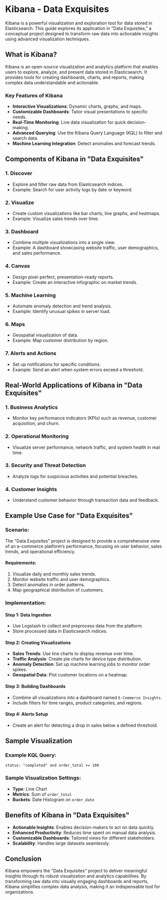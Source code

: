 # Kibana - Data Exquisites

Kibana is a powerful visualization and exploration tool for data stored in Elasticsearch. This guide explores its application in "Data Exquisites," a conceptual project designed to transform raw data into actionable insights using advanced visualization techniques.

## What is Kibana?

Kibana is an open-source visualization and analytics platform that enables users to explore, analyze, and present data stored in Elasticsearch. It provides tools for creating dashboards, charts, and reports, making complex data understandable and actionable.

### Key Features of Kibana
- **Interactive Visualizations**: Dynamic charts, graphs, and maps.
- **Customizable Dashboards**: Tailor visual presentations to specific needs.
- **Real-Time Monitoring**: Live data visualization for quick decision-making.
- **Advanced Querying**: Use the Kibana Query Language (KQL) to filter and search data.
- **Machine Learning Integration**: Detect anomalies and forecast trends.

## Components of Kibana in "Data Exquisites"

### 1. **Discover**
   - Explore and filter raw data from Elasticsearch indices.
   - Example: Search for user activity logs by date or keyword.

### 2. **Visualize**
   - Create custom visualizations like bar charts, line graphs, and heatmaps.
   - Example: Visualize sales trends over time.

### 3. **Dashboard**
   - Combine multiple visualizations into a single view.
   - Example: A dashboard showcasing website traffic, user demographics, and sales performance.

### 4. **Canvas**
   - Design pixel-perfect, presentation-ready reports.
   - Example: Create an interactive infographic on market trends.

### 5. **Machine Learning**
   - Automate anomaly detection and trend analysis.
   - Example: Identify unusual spikes in server load.

### 6. **Maps**
   - Geospatial visualization of data.
   - Example: Map customer distribution by region.

### 7. **Alerts and Actions**
   - Set up notifications for specific conditions.
   - Example: Send an alert when system errors exceed a threshold.

## Real-World Applications of Kibana in "Data Exquisites"

### 1. **Business Analytics**
   - Monitor key performance indicators (KPIs) such as revenue, customer acquisition, and churn.

### 2. **Operational Monitoring**
   - Visualize server performance, network traffic, and system health in real time.

### 3. **Security and Threat Detection**
   - Analyze logs for suspicious activities and potential breaches.

### 4. **Customer Insights**
   - Understand customer behavior through transaction data and feedback.

## Example Use Case for "Data Exquisites"

### Scenario:
The "Data Exquisites" project is designed to provide a comprehensive view of an e-commerce platform’s performance, focusing on user behavior, sales trends, and operational efficiency.

#### Requirements:
1. Visualize daily and monthly sales trends.
2. Monitor website traffic and user demographics.
3. Detect anomalies in order patterns.
4. Map geographical distribution of customers.

### Implementation:

#### Step 1: **Data Ingestion**
- Use Logstash to collect and preprocess data from the platform.
- Store processed data in Elasticsearch indices.

#### Step 2: **Creating Visualizations**
- **Sales Trends**: Use line charts to display revenue over time.
- **Traffic Analysis**: Create pie charts for device type distribution.
- **Anomaly Detection**: Set up machine learning jobs to monitor order spikes.
- **Geospatial Data**: Plot customer locations on a heatmap.

#### Step 3: **Building Dashboards**
- Combine all visualizations into a dashboard named `E-Commerce Insights`.
- Include filters for time ranges, product categories, and regions.

#### Step 4: **Alerts Setup**
- Create an alert for detecting a drop in sales below a defined threshold.

## Sample Visualization

### Example KQL Query:
```kql
status: "completed" and order_total >= 100
```

### Sample Visualization Settings:
- **Type**: Line Chart
- **Metrics**: Sum of `order_total`
- **Buckets**: Date Histogram on `order_date`

## Benefits of Kibana in "Data Exquisites"

- **Actionable Insights**: Enables decision-makers to act on data quickly.
- **Enhanced Productivity**: Reduces time spent on manual data analysis.
- **Customizable Dashboards**: Tailored views for different stakeholders.
- **Scalability**: Handles large datasets seamlessly.

## Conclusion
Kibana empowers the "Data Exquisites" project to deliver meaningful insights through its robust visualization and analytics capabilities. By transforming raw data into visually engaging dashboards and reports, Kibana simplifies complex data analysis, making it an indispensable tool for organizations.
